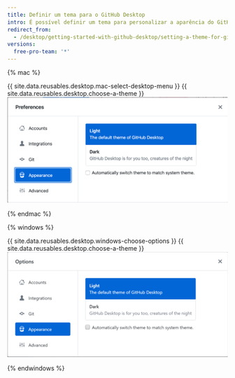 ```yaml
---
title: Definir um tema para o GitHub Desktop
intro: É possível definir um tema para personalizar a aparência do GitHub Desktop.
redirect_from:
  - /desktop/getting-started-with-github-desktop/setting-a-theme-for-github-desktop
versions:
  free-pro-team: '*'
---
```


{% mac %}

{{ site.data.reusables.desktop.mac-select-desktop-menu }}
{{ site.data.reusables.desktop.choose-a-theme }}
  ![Opções de tema na aba de Aparência para o Mac](/assets/images/help/desktop/mac-appearance-tab-themes.png)

{% endmac %}

{% windows %}

{{ site.data.reusables.desktop.windows-choose-options }}
{{ site.data.reusables.desktop.choose-a-theme }}
  ![Opções de tema na aba de Aparência para o Windows](/assets/images/help/desktop/windows-appearance-tab-themes.png)

{% endwindows %}
